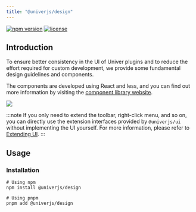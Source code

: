 ```yaml
---
title: "@univerjs/design"
---
```


[![npm version](https://img.shields.io/npm/v/@univerjs/design)](https://npmjs.org/package/@univerjs/design)
[![license](https://img.shields.io/npm/l/@univerjs/design)](https://img.shields.io/npm/l/@univerjs/design)

## Introduction

To ensure better consistency in the UI of Univer plugins and to reduce the effort required for custom development, we provide some fundamental design guidelines and components.

The components are developed using React and less, and you can find out more information by visiting the [component library website](https://univer-design.vercel.app).

![](./assets/design.jpeg)

:::note
If you only need to extend the toolbar, right-click menu, and so on, you can directly use the extension interfaces provided by `@univerjs/ui` without implementing the UI yourself. For more information, please refer to [Extending UI](/en-us/guides/extend/ui).
:::

## Usage

### Installation

```shell
# Using npm
npm install @univerjs/design

# Using pnpm
pnpm add @univerjs/design
```
